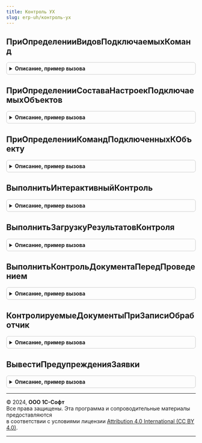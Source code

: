 ```yaml
---
title: Контроль УХ
slug: erp-uh/контроль-ух
---
```



## ПриОпределенииВидовПодключаемыхКоманд
<details style="margin: 1em 0; padding: 0.5em; border: 1px solid #ccc; border-radius: 6px;">

<summary style="font-weight: bold; cursor: pointer;">Описание, пример вызова</summary>

```bsl

// см. ПодключаемыеКомандыПереопределяемый.ПриОпределенииВидовПодключаемыхКоманд
Процедура ПриОпределенииВидовПодключаемыхКоманд(ВидыПодключаемыхКоманд) Экспорт
```

Пример вызова
```bsl
КонтрольУХ.ПриОпределенииВидовПодключаемыхКоманд(ВидыПодключаемыхКоманд) 
```
</details>

## ПриОпределенииСоставаНастроекПодключаемыхОбъектов
<details style="margin: 1em 0; padding: 0.5em; border: 1px solid #ccc; border-radius: 6px;">

<summary style="font-weight: bold; cursor: pointer;">Описание, пример вызова</summary>

```bsl

// см. ПодключаемыеКомандыПереопределяемый.ПриОпределенииСоставаНастроекПодключаемыхОбъектов
Процедура ПриОпределенииСоставаНастроекПодключаемыхОбъектов(НастройкиПрограммногоИнтерфейса) Экспорт
```

Пример вызова
```bsl
КонтрольУХ.ПриОпределенииСоставаНастроекПодключаемыхОбъектов(НастройкиПрограммногоИнтерфейса) 
```
</details>

## ПриОпределенииКомандПодключенныхКОбъекту
<details style="margin: 1em 0; padding: 0.5em; border: 1px solid #ccc; border-radius: 6px;">

<summary style="font-weight: bold; cursor: pointer;">Описание, пример вызова</summary>

```bsl

// см. ПодключаемыеКомандыПереопределяемый.ПриОпределенииКомандПодключенныхКОбъекту
Процедура ПриОпределенииКомандПодключенныхКОбъекту(НастройкиФормы, Источники, ПодключенныеОтчетыИОбработки, Команды) Экспорт
```

Пример вызова
```bsl
КонтрольУХ.ПриОпределенииКомандПодключенныхКОбъекту(НастройкиФормы, Источники, ПодключенныеОтчетыИОбработки, Команды) 
```
</details>

## ВыполнитьИнтерактивныйКонтроль
<details style="margin: 1em 0; padding: 0.5em; border: 1px solid #ccc; border-radius: 6px;">

<summary style="font-weight: bold; cursor: pointer;">Описание, пример вызова</summary>

```bsl

//
Функция ВыполнитьИнтерактивныйКонтроль(Форма) Экспорт
```

Пример вызова
```bsl
Результат = КонтрольУХ.ВыполнитьИнтерактивныйКонтроль(Форма) 
```
</details>

## ВыполнитьЗагрузкуРезультатовКонтроля
<details style="margin: 1em 0; padding: 0.5em; border: 1px solid #ccc; border-radius: 6px;">

<summary style="font-weight: bold; cursor: pointer;">Описание, пример вызова</summary>

```bsl

//
Процедура ВыполнитьЗагрузкуРезультатовКонтроля(Форма) Экспорт
```

Пример вызова
```bsl
КонтрольУХ.ВыполнитьЗагрузкуРезультатовКонтроля(Форма) 
```
</details>

## ВыполнитьКонтрольДокументаПередПроведением
<details style="margin: 1em 0; padding: 0.5em; border: 1px solid #ccc; border-radius: 6px;">

<summary style="font-weight: bold; cursor: pointer;">Описание, пример вызова</summary>

```bsl

// Обработчик подписки ПередЗаписью контролируемых документов в котором выполняются действия по проверке документа
Процедура ВыполнитьКонтрольДокументаПередПроведением(Источник, Отказ, РежимЗаписи, РежимПроведения) Экспорт
```

Пример вызова
```bsl
КонтрольУХ.ВыполнитьКонтрольДокументаПередПроведением(Источник, Отказ, РежимЗаписи, РежимПроведения) 
```
</details>

## КонтролируемыеДокументыПриЗаписиОбработчик
<details style="margin: 1em 0; padding: 0.5em; border: 1px solid #ccc; border-radius: 6px;">

<summary style="font-weight: bold; cursor: pointer;">Описание, пример вызова</summary>

```bsl

Процедура КонтролируемыеДокументыПриЗаписиОбработчик(Источник) Экспорт
```

Пример вызова
```bsl
КонтрольУХ.КонтролируемыеДокументыПриЗаписиОбработчик(Источник) 
```
</details>

## ВывестиПредупрежденияЗаявки
<details style="margin: 1em 0; padding: 0.5em; border: 1px solid #ccc; border-radius: 6px;">

<summary style="font-weight: bold; cursor: pointer;">Описание, пример вызова</summary>

```bsl

// Выводит предупреждения заявки
Процедура ВывестиПредупрежденияЗаявки(Форма) Экспорт
```

Пример вызова
```bsl
КонтрольУХ.ВывестиПредупрежденияЗаявки(Форма) 
```
</details>

---

© 2024, **ООО 1С-Софт**  
Все права защищены. Эта программа и сопроводительные материалы предоставляются  
в соответствии с условиями лицензии [Attribution 4.0 International (CC BY 4.0)](https://creativecommons.org/licenses/by/4.0/legalcode).

---
